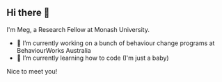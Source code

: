 ## Hi there 👋

I'm Meg, a Research Fellow at Monash University. 

- 🔭 I’m currently working on a bunch of behaviour change programs at BehaviourWorks Australia
- 🌱 I’m currently learning how to code (I'm just a baby)

Nice to meet you! 
